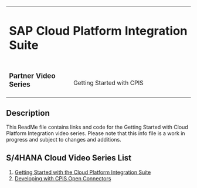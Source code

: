 <table width=100% border=0>
<tr ><td colspan=2><h1>SAP Cloud Platform Integration Suite</h1></td></tr>
<tr><td><h3>Partner Video Series</h3></td><td width=66%></br>&nbsp;Getting Started with CPIS</td>
</table>

## Description

This ReadMe file contains links and code for the Getting Started with Cloud Platform Integration video series. Please note that this info file is a work in progress and subject to changes and additions.

## <a name="s4hcvsl"></a>S/4HANA Cloud Video Series List
1) [Getting Started with the Cloud Platform Integration Suite](exercises/extends4hccloudsdkcf.md)
1) [Developing with CPIS Open Connectors](exercises/openconnectorss4hcloudapis.md)

